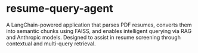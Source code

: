 # resume-query-agent
A LangChain-powered application that parses PDF resumes, converts them into semantic chunks using FAISS, and enables intelligent querying via RAG and Anthropic models. Designed to assist in resume screening through contextual and multi-query retrieval.
